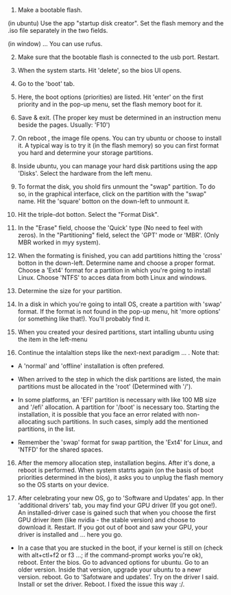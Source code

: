 

1. Make a bootable flash. 

(in ubuntu) Use the app "startup disk creator". Set the flash memory and the .iso file separately in the two fields.

(in window) ... You can use rufus.

2. Make sure that the bootable flash is connected to the usb port. Restart.

3. When the system starts. Hit 'delete', so the bios UI opens.

3. Go to the 'boot' tab.

4. Here, the boot options (priorities) are listed. Hit 'enter' on the first priority and in the pop-up menu, set the flash memory boot for it. 

5. Save & exit. (The proper key must be determined in an instruction menu beside the pages. Usually: 'F10')

6. On reboot , the image file opens. You can try ubuntu or choose to install it. A typical way is to try it (in the flash memory) so you can first format you hard and determine your storage partitions.

7. Inside ubuntu, you can manage your hard disk partitions using the app 'Disks'. Select the hardware from the left menu. 

8. To format the disk, you shold firs unmount the "swap" partition. To do so, in the graphical interface, click on the partition with the "swap" name. Hit the 'square' botton on the down-left to unmount it. 

9. Hit the triple-dot botton. Select the "Format Disk". 

10. In the "Erase" field, choose the 'Quick' type (No need to feel with zeros). In the "Partitioning" field, select the 'GPT' mode or 'MBR'. (Only MBR worked in myy system).

11. When the formating is finished, you can add partitions hitting the 'cross' botton in the down-left. Determine name and choose a proper format. Choose a 'Ext4' format for a partition in which you're going to install Linux. Choose 'NTFS' to acces data from both Linux and windows. 

12. Determine the size for your partition.

13. In a disk in which you're going to intall OS, create a partition with 'swap' format. If the format is not found in the pop-up menu, hit 'more options' (or something like that!). You'll probably find it.

14. When you created your desired partitions, start intalling ubuntu using the item in the left-menu

15. Continue the intalaltion steps like the next-next paradigm ... . Note that:

- A 'normal' and 'offline' installation is often prefered.

- When arrived to the step in which the disk partitions are listed, the main partitions must be allocated in the 'root' (Determined with '/'). 

- In some platforms, an 'EFI' partition is necessary with like 100 MB size and '/efi' allocation. A partition for '/boot' is necessary too. Starting the installation, it is possible that you face an error related with non-allocating such partitions. In such cases, simply add the mentioned partitions, in the list. 

- Remember the 'swap' format for swap partition, the 'Ext4' for Linux, and 'NTFD' for the shared spaces.

16. After the memory allocation step, installation begins. After it's done, a reboot is performed. When system statrts again (on the basis of boot priorities determined in the bios), it asks you to unplug the flash memory so the OS starts on your device.

17. After celebrating your new OS, go to 'Software and Updates' app. In ther 'additional drivers' tab, you may find your GPU driver (If you got one!). An installed-driver case is gained such that when you choose the first GPU driver item (like nvidia - the stable version) and choose to download it. Restart. If you got out of boot and saw your GPU, your driver is installed and ... here you go.

- In a case that you are stucked in the boot, if your kernel is still on (check with alt+ctl+f2 or f3 ...; if the command-prompt works you're ok), reboot. Enter the bios. Go to advanced options for ubuntu. Go to an older version. Inside that version, upgrade your ubuntu to a newr version. reboot. Go to 'Safotware and updates'. Try on the driver I said. Install or set the driver. Reboot. I fixed the issue this way :/.
